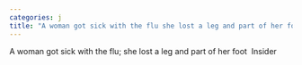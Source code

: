 ```yaml
---
categories: j
title: "A woman got sick with the flu she lost a leg and part of her foot  Insider"
---
```

A woman got sick with the flu; she lost a leg and part of her foot&nbsp;&nbsp;Insider